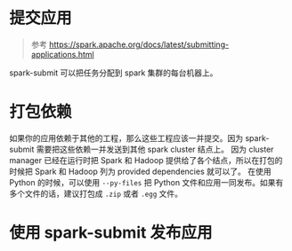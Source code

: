 # 提交应用
> 参考 https://spark.apache.org/docs/latest/submitting-applications.html

spark-submit 可以把任务分配到 spark 集群的每台机器上。

# 打包依赖
如果你的应用依赖于其他的工程，那么这些工程应该一并提交。因为 spark-submit 需要把这些依赖一并发送到其他 spark cluster 结点上。
因为 cluster manager 已经在运行时把 Spark 和 Hadoop 提供给了各个结点，所以在打包的时候把 Spark 和 Hadoop 列为 provided dependencies 就可以了。
在使用 Python 的时候，可以使用 `--py-files` 把 Python 文件和应用一同发布。如果有多个文件的话，建议打包成 `.zip` 或者 `.egg` 文件。

# 使用 spark-submit 发布应用


